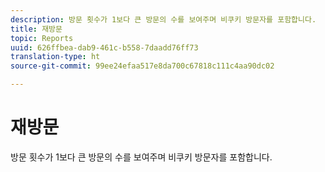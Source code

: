 ```yaml
---
description: 방문 횟수가 1보다 큰 방문의 수를 보여주며 비쿠키 방문자를 포함합니다.
title: 재방문
topic: Reports
uuid: 626ffbea-dab9-461c-b558-7daadd76ff73
translation-type: ht
source-git-commit: 99ee24efaa517e8da700c67818c111c4aa90dc02

---
```



# 재방문

방문 횟수가 1보다 큰 방문의 수를 보여주며 비쿠키 방문자를 포함합니다.

